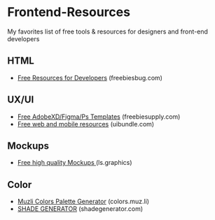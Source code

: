 # Frontend-Resources
My favorites list of free tools &amp; resources for designers and front-end developers


## HTML
- [Free Resources for Developers](https://freebiesbug.com/code-stuff/) (freebiesbug.com)


## UX/UI

- [Free AdobeXD/Figma/Ps Templates](https://freebiesupply.com/) (freebiesupply.com)
- [Free web and mobile resources](https://uibundle.com/) (uibundle.com)

## Mockups

- [Free high quality Mockups ](https://www.ls.graphics/free-mockups) (ls.graphics)


## Color 
- [Muzli Colors Palette Generator](https://colors.muz.li/) (colors.muz.li)
- [SHADE GENERATOR](https://www.shadegenerator.com/) (shadegenerator.com)

